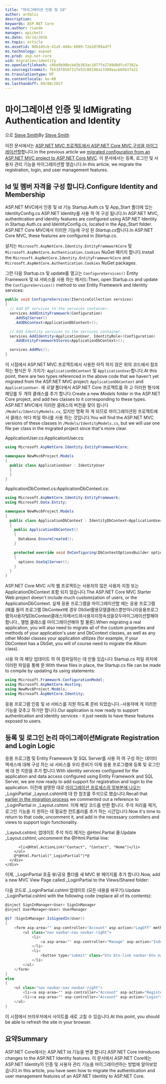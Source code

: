 ```yaml
---
title: "마이그레이션 인증 및 Id"
author: ardalis
description: 
keywords: ASP.NET Core
ms.author: riande
manager: wpickett
ms.date: 10/14/2016
ms.topic: article
ms.assetid: 0db145cb-41a5-448a-b889-72e2d789ad7f
ms.technology: aspnet
ms.prod: asp.net-core
uid: migration/identity
ms.openlocfilehash: c86e9b98bcb43b383ac1077fe2749d0dfcd7392a
ms.sourcegitcommit: fb518f856f31fe53c09196a13309eacb85b37a22
ms.translationtype: MT
ms.contentlocale: ko-KR
ms.lasthandoff: 09/08/2017
---
```

# <a name="migrating-authentication-and-identity"></a><span data-ttu-id="06b42-103">마이그레이션 인증 및 Id</span><span class="sxs-lookup"><span data-stu-id="06b42-103">Migrating Authentication and Identity</span></span>

<a name=migration-identity></a>

<span data-ttu-id="06b42-104">으로 [Steve Smith](http://ardalis.com)</span><span class="sxs-lookup"><span data-stu-id="06b42-104">By [Steve Smith](http://ardalis.com)</span></span>

<span data-ttu-id="06b42-105">이전 문서에서는 [ASP.NET MVC 프로젝트에서 ASP.NET Core MVC 구성을 마이그레이션할](configuration.md)합니다.</span><span class="sxs-lookup"><span data-stu-id="06b42-105">In the previous article we [migrated configuration from an ASP.NET MVC project to ASP.NET Core MVC](configuration.md).</span></span> <span data-ttu-id="06b42-106">이 문서에서는 등록, 로그인 및 사용자 관리 기능을 마이그레이션할 했습니다.</span><span class="sxs-lookup"><span data-stu-id="06b42-106">In this article, we migrate the registration, login, and user management features.</span></span>

## <a name="configure-identity-and-membership"></a><span data-ttu-id="06b42-107">Id 및 멤버 자격을 구성 합니다.</span><span class="sxs-lookup"><span data-stu-id="06b42-107">Configure Identity and Membership</span></span>

<span data-ttu-id="06b42-108">ASP.NET MVC에서 인증 및 id 기능 Startup.Auth.cs 및 App_Start 폴더에 있는 IdentityConfig.cs ASP.NET Identity를 사용 하 여 구성 됩니다.</span><span class="sxs-lookup"><span data-stu-id="06b42-108">In ASP.NET MVC, authentication and identity features are configured using ASP.NET Identity in Startup.Auth.cs and IdentityConfig.cs, located in the App_Start folder.</span></span> <span data-ttu-id="06b42-109">ASP.NET Core MVC에서 이러한 기능에 구성 된 *Startup.cs*합니다.</span><span class="sxs-lookup"><span data-stu-id="06b42-109">In ASP.NET Core MVC, these features are configured in *Startup.cs*.</span></span>

<span data-ttu-id="06b42-110">설치는 `Microsoft.AspNetCore.Identity.EntityFrameworkCore` 및 `Microsoft.AspNetCore.Authentication.Cookies` NuGet 패키지 합니다.</span><span class="sxs-lookup"><span data-stu-id="06b42-110">Install the `Microsoft.AspNetCore.Identity.EntityFrameworkCore` and `Microsoft.AspNetCore.Authentication.Cookies` NuGet packages.</span></span>

<span data-ttu-id="06b42-111">그런 다음 Startup.cs 및 update를 열고는 `ConfigureServices()` Entity Framework 및 Id 서비스를 사용 하는 메서드:</span><span class="sxs-lookup"><span data-stu-id="06b42-111">Then, open Startup.cs and update the `ConfigureServices()` method to use Entity Framework and Identity services:</span></span>

```csharp
public void ConfigureServices(IServiceCollection services)
{
  // Add EF services to the services container.
  services.AddEntityFramework(Configuration)
    .AddSqlServer()
    .AddDbContext<ApplicationDbContext>();

  // Add Identity services to the services container.
  services.AddIdentity<ApplicationUser, IdentityRole>(Configuration)
    .AddEntityFrameworkStores<ApplicationDbContext>();

  services.AddMvc();
}
```

<span data-ttu-id="06b42-112">이 시점에서 ASP.NET MVC 프로젝트에서 사용한 아직 하지 않은 위의 코드에서 참조 하는 형식은 두 가지가: `ApplicationDbContext` 및 `ApplicationUser`합니다.</span><span class="sxs-lookup"><span data-stu-id="06b42-112">At this point, there are two types referenced in the above code that we haven't yet migrated from the ASP.NET MVC project: `ApplicationDbContext` and `ApplicationUser`.</span></span> <span data-ttu-id="06b42-113">새 *모델* 폴더에서 ASP.NET Core 프로젝트를 하 고 이러한 형식에 해당를 두 개의 클래스를 추가 합니다.</span><span class="sxs-lookup"><span data-stu-id="06b42-113">Create a new *Models* folder in the ASP.NET Core project, and add two classes to it corresponding to these types.</span></span> <span data-ttu-id="06b42-114">ASP.NET MVC에서 이러한 클래스의 버전을 찾이 됩니다 `/Models/IdentityModels.cs`, 있지만 명확 하 게 되므로 마이그레이션된 프로젝트에서 클래스 마다 파일 하나를 사용 하는 것입니다.</span><span class="sxs-lookup"><span data-stu-id="06b42-114">You will find the ASP.NET MVC versions of these classes in `/Models/IdentityModels.cs`, but we will use one file per class in the migrated project since that's more clear.</span></span>

<span data-ttu-id="06b42-115">ApplicationUser.cs:</span><span class="sxs-lookup"><span data-stu-id="06b42-115">ApplicationUser.cs:</span></span>

<!-- literal_block {"ids": [], "names": [], "highlight_args": {}, "backrefs": [], "dupnames": [], "linenos": false, "classes": [], "xml:space": "preserve", "language": "c#"} -->

```csharp
using Microsoft.AspNetCore.Identity.EntityFrameworkCore;

namespace NewMvc6Project.Models
{
  public class ApplicationUser : IdentityUser
  {
  }
}
```

<span data-ttu-id="06b42-116">ApplicationDbContext.cs:</span><span class="sxs-lookup"><span data-stu-id="06b42-116">ApplicationDbContext.cs:</span></span>

```csharp
using Microsoft.AspNetCore.Identity.EntityFramework;
using Microsoft.Data.Entity;

namespace NewMvc6Project.Models
{
  public class ApplicationDbContext : IdentityDbContext<ApplicationUser>
  {
    public ApplicationDbContext()
    {
      Database.EnsureCreated();
    }

    protected override void OnConfiguring(DbContextOptionsBuilder options)
    {
      options.UseSqlServer();
    }
  }
}
```

<span data-ttu-id="06b42-117">ASP.NET Core MVC 시작 웹 프로젝트는 사용자의 많은 사용자 지정 또는 ApplicationDbContext 포함 되지 않습니다.</span><span class="sxs-lookup"><span data-stu-id="06b42-117">The ASP.NET Core MVC Starter Web project doesn't include much customization of users, or the ApplicationDbContext.</span></span> <span data-ttu-id="06b42-118">실제 응용 프로그램을 마이그레이션할 때는 응용 프로그램 (예를 들어 프로그램 DbContext에 경우 DbSet활용모델클래스뿐만아니라응용프로그램의사용자및DbContext클래스의메서드와사용자지정속성을모두마이그레이션할해야합니다.<Album>, 앨범 클래스를 마이그레이션해야 할 물론).</span><span class="sxs-lookup"><span data-stu-id="06b42-118">When migrating a real application, you will also need to migrate all of the custom properties and methods of your application's user and DbContext classes, as well as any other Model classes your application utilizes (for example, if your DbContext has a DbSet<Album>, you will of course need to migrate the Album class).</span></span>

<span data-ttu-id="06b42-119">사용 하 여 해당 업데이트 하 여 컴파일하는 데 만들 있습니다 Startup.cs 파일 위치에 이러한 파일을 통해 문:</span><span class="sxs-lookup"><span data-stu-id="06b42-119">With these files in place, the Startup.cs file can be made to compile by updating its using statements:</span></span>

<!-- literal_block {"ids": [], "names": [], "highlight_args": {}, "backrefs": [], "dupnames": [], "linenos": false, "classes": [], "xml:space": "preserve", "language": "c#"} -->

```csharp
using Microsoft.Framework.ConfigurationModel;
using Microsoft.AspNetCore.Hosting;
using NewMvc6Project.Models;
using Microsoft.AspNetCore.Identity;
```

<span data-ttu-id="06b42-120">응용 프로그램 인증 및 id 서비스를 지원 하도록 준비 되었습니다.-사용자에 게 이러한 기능을 갖추고 하기만 합니다.</span><span class="sxs-lookup"><span data-stu-id="06b42-120">Our application is now ready to support authentication and identity services - it just needs to have these features exposed to users.</span></span>

## <a name="migrate-registration-and-login-logic"></a><span data-ttu-id="06b42-121">등록 및 로그인 논리 마이그레이션</span><span class="sxs-lookup"><span data-stu-id="06b42-121">Migrate Registration and Login Logic</span></span>

<span data-ttu-id="06b42-122">응용 프로그램 및 Entity Framework 및 SQL Server를 사용 하 여 구성 하는 데이터 액세스에 대해 구성 하는 id 서비스를 우리 준비가 이제 응용 프로그램에 등록 및 로그인에 대 한 지원을 추가 합니다.</span><span class="sxs-lookup"><span data-stu-id="06b42-122">With identity services configured for the application and data access configured using Entity Framework and SQL Server, we are now ready to add support for registration and login to the application.</span></span> <span data-ttu-id="06b42-123">이전에 설명한 대로 [마이그레이션 프로세스의 앞부분에 나오는](mvc.md#migrate-layout-file) _LoginPartial _Layout.cshtml에 대 한 참조를 주석으로 했습니다.</span><span class="sxs-lookup"><span data-stu-id="06b42-123">Recall that [earlier in the migration process](mvc.md#migrate-layout-file) we commented out a reference to _LoginPartial in _Layout.cshtml.</span></span> <span data-ttu-id="06b42-124">이제 해당 코드를 반환 합니다. 주석 처리를 제거, 로그인 기능을 지 원하는 데 필요한 컨트롤러를 추가 하는 시간입니다.</span><span class="sxs-lookup"><span data-stu-id="06b42-124">Now it's time to return to that code, uncomment it, and add in the necessary controllers and views to support login functionality.</span></span>

<span data-ttu-id="06b42-125">_Layout.cshtml; 업데이트 주석 처리 제거는 @Html.Partial 줄:</span><span class="sxs-lookup"><span data-stu-id="06b42-125">Update _Layout.cshtml; uncomment the @Html.Partial line:</span></span>

<!-- literal_block {"ids": [], "names": [], "highlight_args": {}, "backrefs": [], "dupnames": [], "linenos": false, "classes": [], "xml:space": "preserve", "language": "none"} -->

```none
      <li>@Html.ActionLink("Contact", "Contact", "Home")</li>
    </ul>
    @*@Html.Partial("_LoginPartial")*@
  </div>
</div>
```

<span data-ttu-id="06b42-126">이제, _LoginPartial 호출 뷰/공유 폴더를 새 MVC 뷰 페이지를 추가 합니다.</span><span class="sxs-lookup"><span data-stu-id="06b42-126">Now, add a new MVC View Page called _LoginPartial to the Views/Shared folder:</span></span>

<span data-ttu-id="06b42-127">다음 코드로 _LoginPartial.cshtml 업데이트 (모든 내용을 바꾸기):</span><span class="sxs-lookup"><span data-stu-id="06b42-127">Update _LoginPartial.cshtml with the following code (replace all of its contents):</span></span>

<!-- literal_block {"ids": [], "names": [], "highlight_args": {}, "backrefs": [], "dupnames": [], "linenos": false, "classes": [], "xml:space": "preserve", "language": "c#"} -->

```csharp
@inject SignInManager<User> SignInManager
@inject UserManager<User> UserManager

@if (SignInManager.IsSignedIn(User))
{
    <form asp-area="" asp-controller="Account" asp-action="LogOff" method="post" id="logoutForm" class="navbar-right">
        <ul class="nav navbar-nav navbar-right">
            <li>
                <a asp-area="" asp-controller="Manage" asp-action="Index" title="Manage">Hello @UserManager.GetUserName(User)!</a>
            </li>
            <li>
                <button type="submit" class="btn btn-link navbar-btn navbar-link">Log off</button>
            </li>
        </ul>
    </form>
}
else
{
    <ul class="nav navbar-nav navbar-right">
        <li><a asp-area="" asp-controller="Account" asp-action="Register">Register</a></li>
        <li><a asp-area="" asp-controller="Account" asp-action="Login">Log in</a></li>
    </ul>
}
```

<span data-ttu-id="06b42-128">이 시점에서 브라우저에서 사이트를 새로 고칠 수 있습니다.</span><span class="sxs-lookup"><span data-stu-id="06b42-128">At this point, you should be able to refresh the site in your browser.</span></span>

## <a name="summary"></a><span data-ttu-id="06b42-129">요약</span><span class="sxs-lookup"><span data-stu-id="06b42-129">Summary</span></span>

<span data-ttu-id="06b42-130">ASP.NET Core에서는 ASP.NET Id 기능을 변경 합니다.</span><span class="sxs-lookup"><span data-stu-id="06b42-130">ASP.NET Core introduces changes to the ASP.NET Identity features.</span></span> <span data-ttu-id="06b42-131">이 문서에서 ASP.NET Core에는 ASP.NET Identity의 인증 및 사용자 관리 기능을 마이그레이션하는 방법에 알아보았습니다.</span><span class="sxs-lookup"><span data-stu-id="06b42-131">In this article, you have seen how to migrate the authentication and user management features of an ASP.NET Identity to ASP.NET Core.</span></span>
